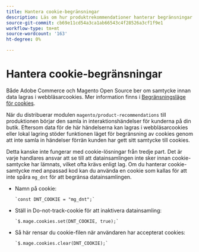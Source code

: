 ```yaml
---
title: Hantera cookie-begränsningar
description: Läs om hur produktrekommendationer hanterar begränsningar av cookies.
source-git-commit: cb69e11cd54a3ca1ab66543c4f28526a3cf1f9e1
workflow-type: tm+mt
source-wordcount: '163'
ht-degree: 0%

---
```


# Hantera cookie-begränsningar

Både Adobe Commerce och Magento Open Source ber om samtycke innan data lagras i webbläsarcookies. Mer information finns i [Begränsningsläge för cookies](https://experienceleague.adobe.com/docs/commerce-admin/start/compliance/privacy/compliance-cookie-law.html).

När du distribuerar modulen `magento/product-recommendations` till produktionen börjar den samla in interaktionshändelser för kunderna på din butik. Eftersom data för de här händelserna kan lagras i webbläsarcookies eller lokal lagring stöder funktionen läget för begränsning av cookies genom att inte samla in händelser förrän kunden har gett sitt samtycke till cookies.

Detta kanske inte fungerar med cookie-lösningar från tredje part. Det är varje handlares ansvar att se till att datainsamlingen inte sker innan cookie-samtycke har lämnats, vilket ofta krävs enligt lag. Om du hanterar cookie-samtycke med anpassad kod kan du använda en cookie som kallas för att inte spåra `mg_dnt` för att begränsa datainsamlingen.

- Namn på cookie:

  ```text
  `const DNT_COOKIE = "mg_dnt";`
  ```

- Ställ in Do-not-track-cookie för att inaktivera datainsamling:

  ```text
  `$.mage.cookies.set(DNT_COOKIE, true);`
  ```

- Så här rensar du cookie-filen när användaren har accepterat cookies:

  ```text
  `$.mage.cookies.clear(DNT_COOKIE);`
  ```
